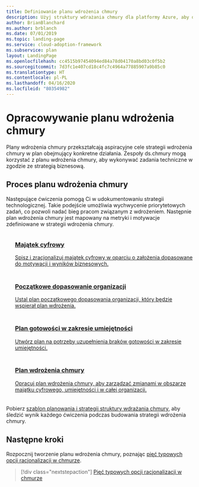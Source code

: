 ```yaml
---
title: Definiowanie planu wdrożenia chmury
description: Użyj struktury wdrażania chmury dla platformy Azure, aby dowiedzieć się, jak kierować zadaniami technicznymi, korzystając ze zdefiniowanego planu wdrożenia chmury.
author: BrianBlanchard
ms.author: brblanch
ms.date: 07/01/2019
ms.topic: landing-page
ms.service: cloud-adoption-framework
ms.subservice: plan
layout: LandingPage
ms.openlocfilehash: cc4515b97454094ed84a78d04170a8bd03c0f5b2
ms.sourcegitcommit: 7d3fc1e407cd18c4fc7c4964a77885907a9b85c0
ms.translationtype: HT
ms.contentlocale: pl-PL
ms.lasthandoff: 04/16/2020
ms.locfileid: "80354982"
---
```

<!-- markdownlint-disable MD026 -->

# <a name="develop-a-cloud-adoption-plan"></a>Opracowywanie planu wdrożenia chmury

Plany wdrożenia chmury przekształcają aspiracyjne cele strategii wdrożenia chmury w plan obejmujący konkretne działania. Zespoły ds.chmury mogą korzystać z planu wdrożenia chmury, aby wykonywać zadania techniczne w zgodzie ze strategią biznesową.

## <a name="cloud-adoption-plan-process"></a>Proces planu wdrożenia chmury

Następujące ćwiczenia pomogą Ci w udokumentowaniu strategii technologicznej. Takie podejście umożliwia wychwycenie priorytetowych zadań, co pozwoli nadać bieg pracom związanym z wdrożeniem. Następnie plan wdrożenia chmury jest mapowany na metryki i motywacje zdefiniowane w strategii wdrożenia chmury.

<!-- markdownlint-disable MD033 -->

<ul class="panelContent cardsF">
    <li style="display: flex; flex-direction: column;">
        <a href="../digital-estate/rationalize.md">
            <div class="cardSize">
                <div class="cardPadding" style="padding-bottom:10px;">
                    <div class="card" style="padding-bottom:10px;">
                        <div class="cardImageOuter">
                            <div class="cardImage">
                                <img alt="" src="../_images/icons/1.png" data-linktype="external">
                            </div>
                        </div>
                        <div class="cardText" style="padding-left:0px;">
                            <h3>Majątek cyfrowy</h3>
Spisz i zracjonalizuj majątek cyfrowy w oparciu o założenia dopasowane do motywacji i wyników biznesowych.
                        </div>
                    </div>
                </div>
            </div>
        </a>
    </li>
    <li style="display: flex; flex-direction: column;">
        <a href="./initial-org-alignment.md">
            <div class="cardSize">
                <div class="cardPadding" style="padding-bottom:10px;">
                    <div class="card" style="padding-bottom:10px;">
                        <div class="cardImageOuter">
                            <div class="cardImage">
                                <img alt="" src="../_images/icons/2.png" data-linktype="external">
                            </div>
                        </div>
                        <div class="cardText" style="padding-left:0px;">
                            <h3>Początkowe dopasowanie organizacji</h3>
Ustal plan początkowego dopasowania organizacji, który będzie wspierał plan wdrożenia.
                        </div>
                    </div>
                </div>
            </div>
        </a>
    </li>
    <li style="display: flex; flex-direction: column;">
        <a href="./adapt-roles-skills-processes.md">
            <div class="cardSize">
                <div class="cardPadding" style="padding-bottom:10px;">
                    <div class="card" style="padding-bottom:10px;">
                        <div class="cardImageOuter">
                            <div class="cardImage">
                                <img alt="" src="../_images/icons/3.png" data-linktype="external">
                            </div>
                        </div>
                        <div class="cardText" style="padding-left:0px;">
                            <h3>Plan gotowości w zakresie umiejętności</h3>
Utwórz plan na potrzeby uzupełnienia braków gotowości w zakresie umiejętności.
                        </div>
                    </div>
                </div>
            </div>
        </a>
    </li>
    <li style="display: flex; flex-direction: column;">
        <a href="./plan-intro.md">
            <div class="cardSize">
                <div class="cardPadding" style="padding-bottom:10px;">
                    <div class="card" style="padding-bottom:10px;">
                        <div class="cardImageOuter">
                            <div class="cardImage">
                                <img alt="" src="../_images/icons/4.png" data-linktype="external">
                            </div>
                        </div>
                        <div class="cardText" style="padding-left:0px;">
                            <h3>Plan wdrożenia chmury</h3>
Opracuj plan wdrożenia chmury, aby zarządzać zmianami w obszarze majątku cyfrowego, umiejętności i w całej organizacji.
                        </div>
                    </div>
                </div>
            </div>
        </a>
    </li>
</ul>

Pobierz [szablon planowania i strategii struktury wdrażania chmury](https://archcenter.blob.core.windows.net/cdn/fusion/readiness/Microsoft-Cloud-Adoption-Framework-Strategy-and-Plan-Template.docx), aby śledzić wynik każdego ćwiczenia podczas budowania strategii wdrożenia chmury.

## <a name="next-steps"></a>Następne kroki

Rozpocznij tworzenie planu wdrożenia chmury, poznając [pięć typowych opcji racjonalizacji w chmurze](../digital-estate/5-rs-of-rationalization.md).

> [!div class="nextstepaction"]
> [Pięć typowych opcji racjonalizacji w chmurze](../digital-estate/5-rs-of-rationalization.md)
